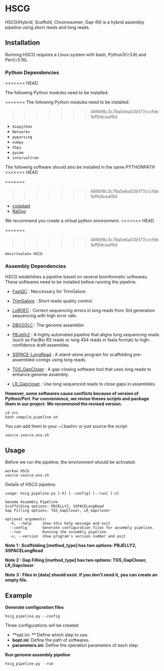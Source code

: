 # HSCG

HSCG(Hybrid, Scaffold, Chromosomer, Gap-fill) is a hybrid assembly pipeline using short reads and long reads.



## Installation

Running HSCG requires a Linux-system with bash, Python3(>3.6) and Perl(>5.16). 

### Python Dependencies
<<<<<<< HEAD

The following Python modules need to be installed:

=======
The following Python modules need to be installed:
>>>>>>> 489bf8c3c78a5eba03b177cccfde1effb9ceaf9d
* `biopython`
* `Networkx`
* `pyparsing`
* `numpy`
* `h5py`
* `pysam`
* `intervaltree`

The following software should also be installed in the same PYTHONPATH
<<<<<<< HEAD

=======
>>>>>>> 489bf8c3c78a5eba03b177cccfde1effb9ceaf9d
* [cutadapt](https://github.com/marcelm/cutadapt)
* [RaGoo](https://github.com/malonge/RaGOO)

We recommend you create a virtual python environment.
<<<<<<< HEAD

=======
>>>>>>> 489bf8c3c78a5eba03b177cccfde1effb9ceaf9d
```
mkvirtualenv HSCG
```

### Assembly Dependencies

HSCG establishes a pipeline based on several bioinformatic softwares. These softwares need to be installed before running the pipeline.

* [FastQC](https://github.com/s-andrews/FastQC) : Neccessary for TrimGalore.

* [TrimGalore](https://github.com/FelixKrueger/TrimGalore) : Short reads quality control.
* [LoRDEC](http://www.atgc-montpellier.fr/lordec/) : Correct sequencing errors in long reads from 3rd generation sequencing with high error rate.
* [DBG2OLC](https://github.com/yechengxi/DBG2OLC) : The genome assembler.
* [PBJelly2](https://sourceforge.net/p/pb-jelly/wiki/Home/) : A highly automated pipeline that aligns long sequencing reads (such as PacBio RS reads or long 454 reads in fasta format) to high-confidence draft assembles.
* [SSPACE-LongRead](https://hpc.ilri.cgiar.org/sspace-longread-software) : A stand-alone program for scaffolding pre-assembled contigs using long reads.
* [TGS_GapCloser](https://github.com/BGI-Qingdao/TGS-GapCloser) : A gap-closing software tool that uses long reads to enhance genome assembly.
* [LR_Gapcloser](https://github.com/CAFS-bioinformatics/LR_Gapcloser) : Use long sequenced reads to close gaps in assemblies.



**However, some softwares cause conflicts because of version of Python/Perl. For convienience, we revise theses scripts and package them in our project. We recommend the revised version.**

```shell
cd src
bash compile_pipeline.sh
```

You can add them to your ~/.bashrc or just source the script:

```shell
source source_env.sh
```



## Usage

Before we run the pipeline, the environment should be activated:

```shell
workon HSCG
source source_env.sh
```

Details of HSCG pipeline:

```
usage: hscg_pipeline.py [-h] [--config] [--run] [-v]

Genome Assembly Pipeline
Scaffolding options: PBJELLY2, SSPACELongRead
Gap Filling options: TGS_GapCloser, LR_Gapcloser

optional arguments:
  -h, --help     show this help message and exit
  --config       Generate configuration files for assembly pipeline.
  --run          Running the assembly pipeline.
  -v, --version  show program's version number and exit
```

**Note 1 : Scaffolding [method_type] has two options: PBJELLY2, SSPACELongRead**  

**Note 2 : Gap Filling [method_type] has two options: TGS_GapCloser, LR_Gapcloser**  

**Note 3 : Files in [data] should exist. If you don't need it, you can create an empty file.**  



## Example

**Generate configuration files**

```shell
hscg_pipeline.py --config
```

Three configurations will be created:

* **opt.ini: ** Define which step to use.
* **bopt.ini**: Define the path of softwares.
* **parameters.ini:** Define the operation parameters of each step.



**Run genome assembly pipeline**

```shell
hscg_pipeline.py --run
```

